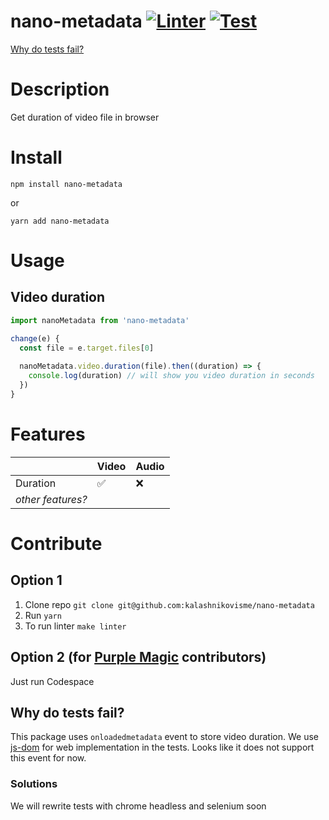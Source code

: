 # nano-metadata [![Linter](https://github.com/kalashnikovisme/nano-metadata/actions/workflows/linter.yml/badge.svg?branch=main)](https://github.com/kalashnikovisme/nano-metadata/actions/workflows/linter.yml) [![Test](https://github.com/kalashnikovisme/nano-metadata/actions/workflows/test.yml/badge.svg?branch=main)](https://github.com/kalashnikovisme/nano-metadata/actions/workflows/test.yml)
[Why do tests fail?](https://github.com/kalashnikovisme/nano-metadata#why-do-tests-fail)

# Description

Get duration of video file in browser

# Install

```
npm install nano-metadata
```

or

```
yarn add nano-metadata
```

# Usage

## Video duration

```javascript
import nanoMetadata from 'nano-metadata'

change(e) {
  const file = e.target.files[0]
  
  nanoMetadata.video.duration(file).then((duration) => {
    console.log(duration) // will show you video duration in seconds
  })
}
```

# Features

| | Video  | Audio |
| ------------- | ------------- | ------------- |
| Duration  | ✅ | ❌ |
| *other features?* | | |

# Contribute

## Option 1
1. Clone repo `git clone git@github.com:kalashnikovisme/nano-metadata`
2. Run `yarn`
3. To run linter `make linter`

## Option 2 (for [Purple Magic](https://github.com/purple-magic) contributors)

Just run Codespace

## Why do tests fail?

This package uses `onloadedmetadata` event to store video duration. We use [js-dom](https://github.com/jsdom/jsdom) for web implementation in the tests. Looks like it does not support this event for now.

### Solutions

We will rewrite tests with chrome headless and selenium soon
